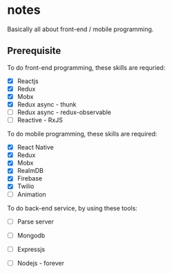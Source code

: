 # notes

Basically all about front-end / mobile programming.

## Prerequisite

To do front-end programming, these skills are requried:

- [x] Reactjs
- [x] Redux
- [x] Mobx
- [x] Redux async - thunk
- [ ] Redux async - redux-observable
- [ ] Reactive - RxJS

To do mobile programming, these skills are required:

- [x] React Native
- [x] Redux
- [x] Mobx
- [x] RealmDB
- [x] Firebase
- [x] Twilio
- [ ] Animation

To do back-end service, by using these tools:

- [ ] Parse server
- [ ] Mongodb
- [ ] Expressjs
- [ ] Nodejs - forever

